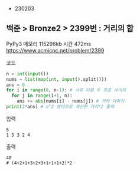 - 230203
##  백준 > Bronze2 > 2399번 : 거리의 합
PyPy3 메모리 115296kb 시간 472ms  
https://www.acmicpc.net/problem/2399  

코드
```python
n = int(input())
nums = list(map(int, input().split()))
ans = 0
for i in range(0, n-1): # 서로 다른 두 좌표 사이의
  for j in range(i+1, n):
    ans += abs(nums[i] - nums[j]) # 거리 더하기
print(2*ans) # n^2 쌍이므로 계산한 거리*2 출력
```

입력
```
5
1 5 3 2 4
```

출력
```
40
# (4+2+1+3+2+3+1+1+1+2)*2
```